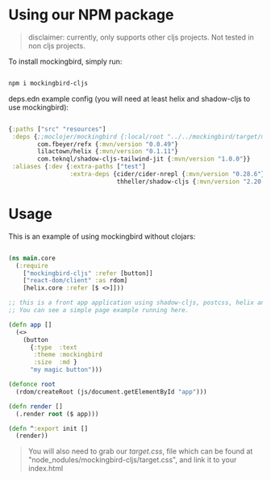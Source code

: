 # Using our NPM package

> disclaimer: currently, only supports other cljs projects. Not tested in non cljs projects. 

To install mockingbird, simply run:

```sh

npm i mockingbird-cljs

```


deps.edn example config (you will need at least helix and shadow-cljs to use mockingbird):

```clj 

{:paths ["src" "resources"]
 :deps {;;moclojer/mockingbird {:local/root "../../mockingbird/target/mockingbird-0.0.1.jar"}
        com.fbeyer/refx {:mvn/version "0.0.49"}
        lilactown/helix {:mvn/version "0.1.11"}
        com.teknql/shadow-cljs-tailwind-jit {:mvn/version "1.0.0"}}
 :aliases {:dev {:extra-paths ["test"]
                 :extra-deps {cider/cider-nrepl {:mvn/version "0.28.6"}
                              thheller/shadow-cljs {:mvn/version "2.20.10"}}}}}

```

# Usage

This is an example of using mockingbird without clojars:

```clj 

(ns main.core
  (:require 
    ["mockingbird-cljs" :refer [button]]
    ["react-dom/client" :as rdom]
    [helix.core :refer [$ <>]]))

;; this is a front app application using shadow-cljs, postcss, helix and refx.
;; You can see a simple page example running here.

(defn app []
  (<>
    (button 
      {:type  :text
       :theme :mockingbird
       :size  :md }
      "my magic button")))

(defonce root
  (rdom/createRoot (js/document.getElementById "app")))

(defn render []
  (.render root ($ app)))

(defn ^:export init []
  (render))

```

> You will also need to grab our _target.css_, file which can be found at "node_nodules/mockingbird-cljs/target.css", and link it to your index.html
